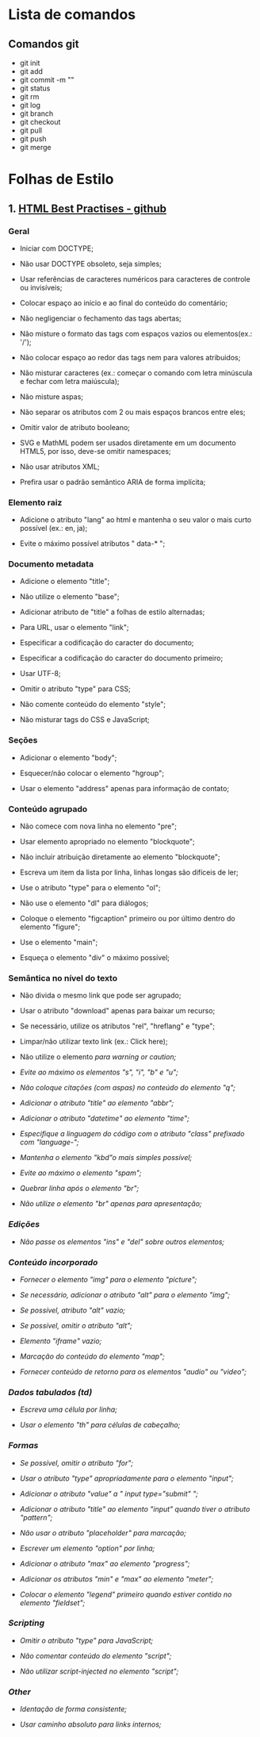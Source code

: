 # Lista de comandos

## Comandos git

* git init
* git add
* git commit -m ""
* git status
* git rm
* git log
* git branch
* git checkout
* git pull
* git push
* git merge

# Folhas de Estilo

## 1. [HTML Best Practises - github](https://github.com/hail2u/html-best-practices)

### Geral

* Iniciar com DOCTYPE;

* Não usar DOCTYPE obsoleto, seja simples;

* Usar referências de caracteres numéricos para caracteres de controle ou invisíveis;

* Colocar espaço ao início e ao final do conteúdo do comentário;

* Não negligenciar o fechamento das tags abertas;

* Não misture o formato das tags com espaços vazios ou elementos(ex.: '/');

* Não colocar espaço ao redor das tags nem para valores atribuidos;

* Não misturar caracteres (ex.: começar o comando com letra minúscula e fechar com letra maiúscula);

* Não misture aspas;

* Não separar os atributos com 2 ou mais espaços brancos entre eles;

* Omitir valor de atributo booleano;

* SVG e MathML podem ser usados diretamente em um documento HTML5, por isso, deve-se omitir namespaces;

* Não usar atributos XML;

* Prefira usar o padrão semântico ARIA de forma implícita;

### Elemento raiz

* Adicione o atributo "lang" ao html e mantenha o seu valor o mais curto possível (ex.: en, ja);

* Evite o máximo possível atributos " data-* ";

### Documento metadata

* Adicione o elemento "title";

* Não utilize o elemento "base";

* Adicionar atributo de "title" a folhas de estilo alternadas;

* Para URL, usar o elemento "link";

* Especificar a codificação do caracter do documento;

* Especificar a codificação do caracter do documento primeiro;

* Usar UTF-8;

* Omitir o atributo "type" para CSS;

* Não comente conteúdo do elemento "style";

* Não misturar tags do CSS e JavaScript;

### Seções

* Adicionar o elemento "body";

* Esquecer/não colocar o elemento "hgroup";

* Usar o elemento "address" apenas para informação de contato;

### Conteúdo agrupado

* Não comece com nova linha no elemento "pre";

* Usar elemento apropriado no elemento "blockquote";

* Não incluir atribuição diretamente ao elemento "blockquote";

* Escreva um item da lista por linha, linhas longas são difíceis de ler;

* Use o atributo "type" para o elemento "ol";

* Não use o elemento "dl" para diálogos;

* Coloque o elemento "figcaption" primeiro ou por último dentro do elemento "figure";

* Use o elemento "main";

* Esqueça o elemento "div" o máximo possível;

### Semântica no nível do texto

* Não divida o mesmo link que pode ser agrupado;

* Usar o atributo "download" apenas para baixar um recurso;

* Se necessário, utilize os atributos "rel", "hreflang" e "type";

* Limpar/não utilizar texto link (ex.: Click here);

* Não utilize o elemento <em> para warning or caution;

* Evite ao máximo os elementos "s", "i", "b" e "u";

* Não coloque citações (com aspas) no conteúdo do elemento "q";

* Adicionar o atributo "title" ao elemento "abbr";

* Adicionar o atributo "datetime" ao elemento "time";

* Especifique a linguagem do código com o atributo "class" prefixado com "language-";

* Mantenha o elemento "kbd"o mais simples possível;

* Evite ao máximo o elemento "spam";

* Quebrar linha após o elemento "br";

* Não utilize o elemento "br" apenas para apresentação;

### Edições

* Não passe os elementos "ins" e "del" sobre outros elementos;

### Conteúdo incorporado

* Fornecer o elemento "img" para o elemento "picture";

* Se necessário, adicionar o atributo "alt" para o elemento "img";

* Se possível, atributo "alt" vazio;

* Se possível, omitir o atributo "alt";

* Elemento "iframe" vazio;

* Marcação do conteúdo do elemento "map";

* Fornecer conteúdo de retorno para os elementos "audio" ou "video";

### Dados tabulados (td)

* Escreva uma célula por linha;

* Usar o elemento "th" para células de cabeçalho;

### Formas

* Se possível, omitir o atributo "for";

* Usar o atributo "type" apropriadamente para o elemento "input";

* Adicionar o atributo "value" a " input type="submit" ";

* Adicionar o atributo "title" ao elemento "input" quando tiver o atributo "pattern";

* Não usar o atributo "placeholder" para marcação;

* Escrever um elemento "option" por linha;

* Adicionar o atributo "max" ao elemento "progress";

* Adicionar os atributos "min" e "max" ao elemento "meter";

* Colocar o elemento "legend" primeiro quando estiver contido no elemento "fieldset";

### Scripting

* Omitir o atributo "type" para JavaScript;

* Não comentar conteúdo do elemento "script";

* Não utilizar script-injected no elemento "script";

### Other

* Identação de forma consistente;

* Usar caminho absoluto para links internos;

